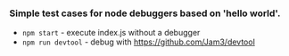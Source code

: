 ### Simple test cases for node debuggers based on 'hello world'.

- `npm start` - execute index.js without a debugger
- `npm run devtool` - debug with https://github.com/Jam3/devtool
